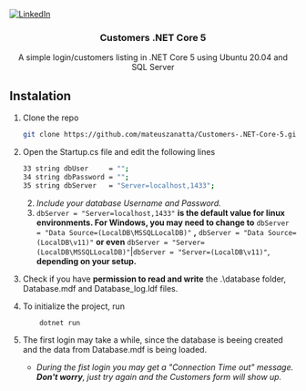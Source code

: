 [![LinkedIn][linkedin-shield]][linkedin-url]

<h3 align="center">Customers .NET Core 5</h3>
<p align="center">
    A simple login/customers listing in .NET Core 5 using Ubuntu 20.04 and SQL Server
</p>



## Instalation
1. Clone the repo
    ```sh
    git clone https://github.com/mateuszanatta/Customers-.NET-Core-5.git
    ```
2. Open the Startup.cs file and edit the following lines
    ```sh
    33 string dbUser     = "";
    34 string dbPassword = "";
    35 string dbServer   = "Server=localhost,1433";
    ```
    2. _Include your database Username and Password._
    3. `dbServer = "Server=localhost,1433"` **is the default value for linux environments. For Windows, you may need to change to** `dbServer = "Data Source=(LocalDB\MSSQLLocalDB)"` **,** `dbServer = "Data Source=(LocalDB\v11)"` **or even** `dbServer = "Server=(LocalDB\MSSQLLocalDB)"`|`dbServer = "Server=(LocalDB\v11)"`, **depending on your setup.**

3. Check if you have **permission to read and write** the .\database folder, Database.mdf and Database_log.ldf files.

4. To initialize the project, run
    ```sh
        dotnet run
    ```

5. The first login may take a while, since the database is beeing created and the data from Database.mdf is being loaded.
    
    * _During the fist login you may get a "Connection Time out" message. **Don't worry**, just try again and the Customers form will show up._


[linkedin-shield]: https://img.shields.io/badge/-LinkedIn-black.svg?style=for-the-badge&logo=linkedin&colorB=555
[linkedin-url]: https://www.linkedin.com/in/mateuszanatta/